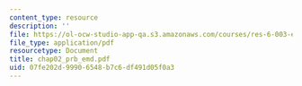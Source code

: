 ```yaml
---
content_type: resource
description: ''
file: https://ol-ocw-studio-app-qa.s3.amazonaws.com/courses/res-6-003-electromechanical-dynamics-spring-2009/07fe202d99906548b7c6df491d05f0a3_chap02_prb_emd.pdf
file_type: application/pdf
resourcetype: Document
title: chap02_prb_emd.pdf
uid: 07fe202d-9990-6548-b7c6-df491d05f0a3
---
```

